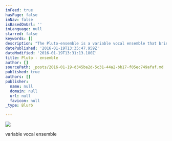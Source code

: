 ```yaml
---
inFeed: true
hasPage: false
inNav: false
isBasedOnUrl: ''
inLanguage: null
starred: false
keywords: []
description: "The Pluto-ensemble is a variable vocal ensemble that brings music from middelages till now. \_ Inspirator, conductor, and/or singer Marnix De Cat\_ founded the ensemble to perform music based on Truth of the human being, with a message of beauty and joy.\_In times of mondial disturbance the idea is to have a good influence both on musicians and public, by programming, playing and explaining music in its context. Let's eliminate the disturbance by exploring and working on the cause, this means our own self...  The name comes from the 'dwarf'-planet\_'Pluto', the third mistery-planet of the Aquarius-era. After Uranus and Neptunus, influencing the heart and the mind, Pluto is the re-creator of man as a higher being.    The Cloud Upon the Sanctuary -\_ K. Eckartshausen \_(Letter 3) \"Our desire, our aim, our office is to revivify the dead letter, and to spiritualise the symbols,\_ turn the passive into the active, death into life;\_ but this we cannot do by ourselves, but through the spirit of light of Him who is Wisdom and the Light of the world.\""
datePublished: '2016-01-19T13:35:47.959Z'
dateModified: '2016-01-19T13:31:13.180Z'
title: Pluto - ensemble
author: []
sourcePath: _posts/2016-01-19-d345ba2d-5c31-44a2-bb17-f05ec749afaf.md
published: true
authors: []
publisher:
  name: null
  domain: null
  url: null
  favicon: null
_type: Blurb

---
```

![](https://s3-us-west-2.amazonaws.com/the-grid-img/p/585023ee7b4bbf62dba83812b9a4185e2babfc6d.jpg)

variable vocal ensemble